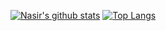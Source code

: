 [![Nasir's github stats](https://github-readme-stats.vercel.app/api?username=nasiridrishi&count_private=true&theme=radical&show_icons=true)](https://github.com/anuraghazra/github-readme-stats)
[![Top Langs](https://github-readme-stats.vercel.app/api/top-langs?username=nasiridrishi&count_private=true&theme=radical&show_icons=true)](https://github.com/anuraghazra/github-readme-stats)
